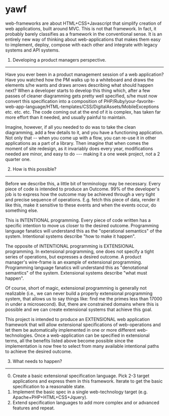 yawf
====

web-frameworks are about HTML+CSS+Javascript that simplify creation of web applications, built around MVC.
This is not that framework. In fact, it probably barely classifies as a framework in the conventional sense. 
It is an entirely new way of thinking about web-applications that makes them easy to implement, deploy, 
compose with each other and integrate with legacy systems and API systems.

1. Developing a product managers perspective. 
-----------------------------------------------

Have you ever been in a product management session of a web application? Have you watched how the PM walks up to a 
whiteboard and draws the elements s/he wants and draws arrows describing what should happen next? When a developer starts
to develop this thing which, after a few passes of cleaner diagramming gets pretty well specified, s/he must now convert
this specification into a composition of PHP/Ruby/your-favorite-web-app-language/HTML-templates/CSS/DigitalAssets/MobileExceptions etc. etc. etc. The code coming out at the end of it is complex, has taken far more effort than it needed, and usually painful to maintain.

Imagine, however, if all you needed to do was to take the clean diagramming, add a few details to it, and you have a 
functioning application. Not only that -- when you come up with a flow, you can re-use it in other applications 
as a part of a library. Then imagine that when comes the moment of site redesign, as it invariably does every year, 
modifications needed are minor, and easy to do --- making it a one week project, not a 2 quarter one. 

2. How is this possible? 
-------------------------

Before we describe this, a little bit of terminology may be necessary. Every piece of code is intended to produce an Outcome. 99% of the developer's job is to express how the outcome may be achieved through a very tight and precise sequence of operations. E.g. fetch this piece of data, render it like this, make it sensitive to these events and when the events occur, do something else. 

This is INTENTIONAL programming. Every piece of code written has a specific intention to move us closer to the desired outcome. Programming language fanatics will understand this as the "operational semantics" of the system. Intentional systems describe "how to make it happen". 

The opposite of INTENTIONAL programming is EXTENSIONAL programming. In extensional programming, one does not specify a tight series of operations, but expresses a desired outcome. A product manager's wire-frame is an example of extensional programming. Programming language fanatics will understand this as "denotational semantics" of the system. Extensional systems describe "what must happen". 

Of course, short of magic, extensional programming is generally not realizable (i.e., we can never build a properly extensional programming system, that allows us to say things like: find me the primes less than 17000 in under a microsecond). But, there are constrained domains where this is possible and we can create extensional systems that achieve this goal. 

This project is intended to produce an EXTENSIONAL web application framework that will allow extensional specifications of web-operations and let them be automatically implemented in one or more different web-technologies. Once a web-application can be specified in extensional terms, all the benefits listed above become possible since the implementation is now free to select from many available intentional paths to achieve the desired outcome. 

3. What needs to happen?
--------------------------

0. Create a basic extensional specification language. Pick 2-3 target applications and express them in this framework. Iterate to get the basic specification to a reasonable state. 
1. Implement the basic spec in a single web-technology target (e.g. Apache+PHP+HTML+CSS+Jquery). 
2. Extend specification languages to add more complex and or advanced features and repeat. 


